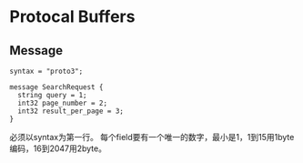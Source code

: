 # Protocal Buffers

## Message

```
syntax = "proto3"; 

message SearchRequest {
  string query = 1;
  int32 page_number = 2;
  int32 result_per_page = 3;
}
```

必须以syntax为第一行。
每个field要有一个唯一的数字，最小是1，1到15用1byte编码，16到2047用2byte。